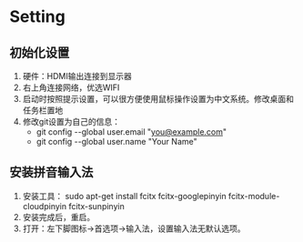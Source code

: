 # Setting

## 初始化设置
1. 硬件：HDMI输出连接到显示器
2. 右上角连接网络，优选WIFI
3. 启动时按照提示设置，可以很方便使用鼠标操作设置为中文系统。修改桌面和任务栏置地
4. 修改git设置为自己的信息：
	* git config --global user.email "you@example.com"
	* git config --global user.name "Your Name"

## 安装拼音输入法
1. 安装工具： sudo apt-get install fcitx fcitx-googlepinyin fcitx-module-cloudpinyin fcitx-sunpinyin
2. 安装完成后，重启。
3. 打开：左下脚图标->首选项->输入法，设置输入法无默认选项。

